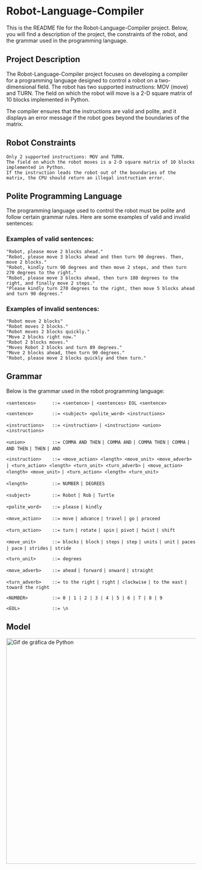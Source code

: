 # Robot-Language-Compiler

This is the README file for the Robot-Language-Compiler project. Below, you will find a description of the project, the constraints of the robot, and the grammar used in the programming language.

## Project Description

The Robot-Language-Compiler project focuses on developing a compiler for a programming language designed to control a robot on a two-dimensional field. The robot has two supported instructions: MOV (move) and TURN. The field on which the robot will move is a 2-D square matrix of 10 blocks implemented in Python.

The compiler ensures that the instructions are valid and polite, and it displays an error message if the robot goes beyond the boundaries of the matrix.

## Robot Constraints

    Only 2 supported instructions: MOV and TURN.
    The field on which the robot moves is a 2-D square matrix of 10 blocks implemented in Python.
    If the instruction leads the robot out of the boundaries of the matrix, the CPU should return an illegal instruction error.

## Polite Programming Language

The programming language used to control the robot must be polite and follow certain grammar rules. Here are some examples of valid and invalid sentences:
### Examples of valid sentences:

    "Robot, please move 2 blocks ahead."
    "Robot, please move 3 blocks ahead and then turn 90 degrees. Then, move 2 blocks."
    "Robot, kindly turn 90 degrees and then move 2 steps, and then turn 270 degrees to the right."
    "Robot, please move 3 blocks ahead, then turn 180 degrees to the right, and finally move 2 steps."
    "Please kindly turn 270 degrees to the right, then move 5 blocks ahead and turn 90 degrees."

### Examples of invalid sentences:

    "Robot move 2 blocks"
    "Robot moves 2 blocks."
    "Robot moves 2 blocks quickly."
    "Move 2 blocks right now."
    "Robot 2 blocks moves."
    "Moves Robot 2 blocks and turn 89 degrees."
    "Move 2 blocks ahead, then turn 90 degrees."
    "Robot, please move 2 blocks quickly and then turn."

## Grammar

Below is the grammar used in the robot programming language:

```<sentences>      ::= <sentence>```
                   ```| <sentences> EOL <sentence>```

```<sentence>       ::= <subject> <polite_word> <instructions>```

```<instructions>   ::= <instruction>```
                   ```| <instruction> <union> <instructions>```

```<union>          ::= COMMA AND THEN```
                   ```| COMMA AND```
                   ```| COMMA THEN```
                   ```| COMMA```
                   ```| AND THEN```
                   ```| THEN```
                   ```| AND```

```<instruction>    ::= <move_action> <length> <move_unit> <move_adverb>```
                   ```| <turn_action> <length> <turn_unit> <turn_adverb>```
                   ```| <move_action> <length> <move_unit>```
                   ```| <turn_action> <length> <turn_unit>```

```<length>         ::= NUMBER```
                   ```| DEGREES```

```<subject>        ::= Robot```
                    ```| Rob```
                    ```| Turtle```

```<polite_word>    ::= please```
                    ```| kindly```

```<move_action>    ::= move```
                   ```| advance```
                   ```| travel```
                   ```| go```
                   ```| proceed```

```<turn_action>    ::= turn```
                   ```| rotate```
                   ```| spin```
                   ```| pivot```
                   ```| twist```
                   ```| shift```

```<move_unit>      ::= blocks```
                   ```| block```
                   ```| steps```
                   ```| step```
                   ```| units```
                   ```| unit```
                   ```| paces```
                   ```| pace```
                   ```| strides```
                   ```| stride```

```<turn_unit>      ::= degrees```

```<move_adverb>    ::= ahead```
                   ```| forward```
                   ```| onward```
                   ```| straight```

```<turn_adverb>    ::= to the right```
                   ```| right```
                   ```| clockwise```
                   ```| to the east```
                   ```| toward the right```

```<NUMBER>         ::= 0 | 1 | 2 | 3 | 4 | 5 | 6 | 7 | 8 | 9```

```<EOL>            ::= \n```

## Model
<img src="graph.gif" alt="Gif de gráfica de Python" width="600">

